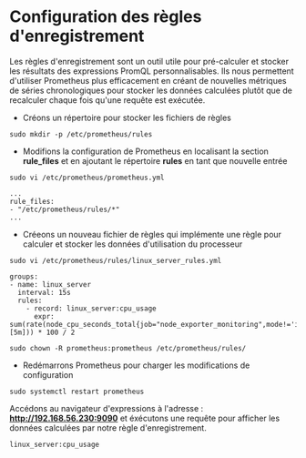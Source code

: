 # Configuration des règles d'enregistrement

Les règles d'enregistrement sont un outil utile pour pré-calculer et stocker les résultats des expressions PromQL personnalisables. Ils nous permettent d'utiliser Prometheus plus efficacement en créant de nouvelles métriques de séries chronologiques pour stocker les données calculées plutôt que de recalculer chaque fois qu'une requête est exécutée.

- Créons un répertoire pour stocker les fichiers de règles

```
sudo mkdir -p /etc/prometheus/rules
```

- Modifions la configuration de Prometheus en localisant la section **rule_files** et en ajoutant le répertoire **rules** en tant que nouvelle entrée

```
sudo vi /etc/prometheus/prometheus.yml
```

```
...
rule_files:
- "/etc/prometheus/rules/*"
...
```

- Créeons un nouveau fichier de règles qui implémente une règle pour calculer et stocker les données d'utilisation du processeur

```
sudo vi /etc/prometheus/rules/linux_server_rules.yml
```

```
groups:
- name: linux_server
  interval: 15s
  rules:
    - record: linux_server:cpu_usage
      expr: sum(rate(node_cpu_seconds_total{job="node_exporter_monitoring",mode!='idle'}[5m])) * 100 / 2
```

```
sudo chown -R prometheus:prometheus /etc/prometheus/rules/
```

- Redémarrons Prometheus pour charger les modifications de configuration

```
sudo systemctl restart prometheus
```

Accédons au navigateur d'expressions à l'adresse : **http://192.168.56.230:9090** et éxécutons une requête pour afficher les données calculées par notre règle d'enregistrement.

```
linux_server:cpu_usage
```